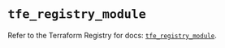 # `tfe_registry_module`

Refer to the Terraform Registry for docs: [`tfe_registry_module`](https://registry.terraform.io/providers/hashicorp/tfe/0.55.0/docs/resources/registry_module).
